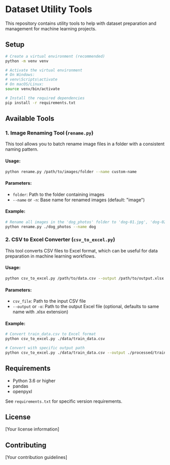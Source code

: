 # Dataset Utility Tools

This repository contains utility tools to help with dataset preparation and management for machine learning projects.

## Setup

```bash
# Create a virtual environment (recommended)
python -m venv venv

# Activate the virtual environment
# On Windows:
# venv\Scripts\activate
# On macOS/Linux:
source venv/bin/activate

# Install the required dependencies
pip install -r requirements.txt
```

## Available Tools

### 1. Image Renaming Tool (`rename.py`)

This tool allows you to batch rename image files in a folder with a consistent naming pattern.

#### Usage:

```bash
python rename.py /path/to/images/folder --name custom-name
```

#### Parameters:

- `folder`: Path to the folder containing images
- `--name` or `-n`: Base name for renamed images (default: "image")

#### Example:

```bash
# Rename all images in the 'dog_photos' folder to 'dog-01.jpg', 'dog-02.jpg', etc.
python rename.py ./dog_photos --name dog
```

### 2. CSV to Excel Converter (`csv_to_excel.py`)

This tool converts CSV files to Excel format, which can be useful for data preparation in machine learning workflows.

#### Usage:

```bash
python csv_to_excel.py /path/to/data.csv --output /path/to/output.xlsx
```

#### Parameters:

- `csv_file`: Path to the input CSV file
- `--output` or `-o`: Path to the output Excel file (optional, defaults to same name with .xlsx extension)

#### Example:

```bash
# Convert train_data.csv to Excel format
python csv_to_excel.py ./data/train_data.csv

# Convert with specific output path
python csv_to_excel.py ./data/train_data.csv --output ./processed/train_data.xlsx
```

## Requirements

- Python 3.6 or higher
- pandas
- openpyxl

See `requirements.txt` for specific version requirements.

## License

[Your license information]

## Contributing

[Your contribution guidelines]
